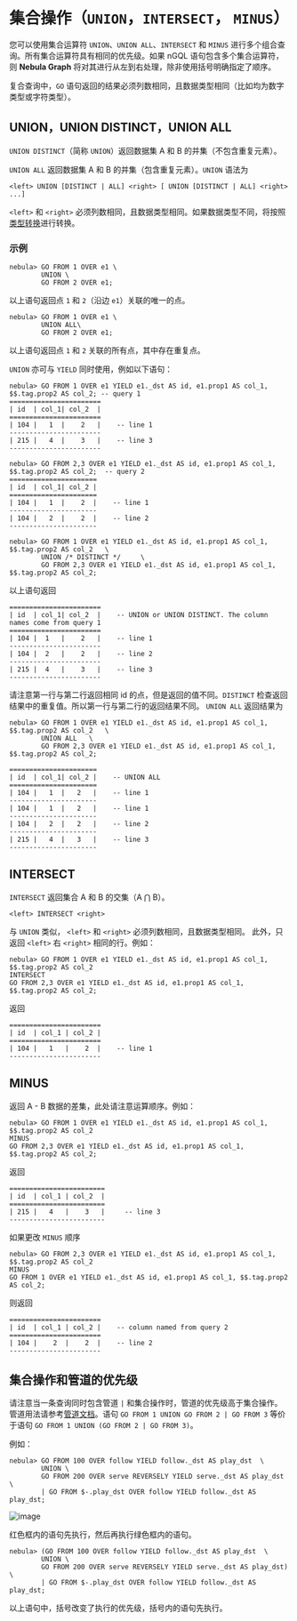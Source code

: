 # 集合操作（`UNION`，`INTERSECT`， `MINUS`）

您可以使用集合运算符 `UNION`、`UNION ALL`、`INTERSECT` 和 `MINUS` 进行多个组合查询。所有集合运算符具有相同的优先级。如果 nGQL 语句包含多个集合运算符，则 **Nebula Graph** 将对其进行从左到右处理，除非使用括号明确指定了顺序。

复合查询中，`GO` 语句返回的结果必须列数相同，且数据类型相同（比如均为数字类型或字符类型）。

## UNION，UNION DISTINCT，UNION ALL

`UNION DISTINCT`（简称 `UNION`）返回数据集 A 和 B 的并集（不包含重复元素）。

`UNION ALL` 返回数据集 A 和 B 的并集（包含重复元素）。`UNION` 语法为

```ngql
<left> UNION [DISTINCT | ALL] <right> [ UNION [DISTINCT | ALL] <right> ...]
```

`<left>` 和 `<right>` 必须列数相同，且数据类型相同。如果数据类型不同，将按照[类型转换](../1.data-types/type-conversion.md)进行转换。

### 示例

```ngql
nebula> GO FROM 1 OVER e1 \
        UNION \
        GO FROM 2 OVER e1;
```

以上语句返回点 `1` 和 `2`（沿边 `e1`）关联的唯一的点。

```ngql
nebula> GO FROM 1 OVER e1 \
        UNION ALL\
        GO FROM 2 OVER e1;
```

以上语句返回点 `1` 和 `2` 关联的所有点，其中存在重复点。

`UNION` 亦可与 `YIELD` 同时使用，例如以下语句：

```ngql
nebula> GO FROM 1 OVER e1 YIELD e1._dst AS id, e1.prop1 AS col_1, $$.tag.prop2 AS col_2; -- query 1
=======================
| id  | col_1| col_2  |
=======================
| 104 |   1  |    2   |    -- line 1
-----------------------
| 215 |   4  |    3   |    -- line 3
-----------------------

nebula> GO FROM 2,3 OVER e1 YIELD e1._dst AS id, e1.prop1 AS col_1, $$.tag.prop2 AS col_2;  -- query 2
======================
| id  | col_1| col_2 |
======================
| 104 |   1  |    2  |    -- line 1
----------------------
| 104 |   2  |    2  |    -- line 2
----------------------
```

```ngql
nebula> GO FROM 1 OVER e1 YIELD e1._dst AS id, e1.prop1 AS col_1, $$.tag.prop2 AS col_2   \
        UNION /* DISTINCT */     \
        GO FROM 2,3 OVER e1 YIELD e1._dst AS id, e1.prop1 AS col_1, $$.tag.prop2 AS col_2;
```

以上语句返回

```ngql
=======================
| id  | col_1| col_2  |    -- UNION or UNION DISTINCT. The column names come from query 1
=======================
| 104 |  1   |    2   |    -- line 1
-----------------------
| 104 |  2   |    2   |    -- line 2
-----------------------
| 215 |  4   |    3   |    -- line 3
-----------------------
```

请注意第一行与第二行返回相同 id 的点，但是返回的值不同。`DISTINCT` 检查返回结果中的重复值。所以第一行与第二行的返回结果不同。
`UNION ALL` 返回结果为

```ngql
nebula> GO FROM 1 OVER e1 YIELD e1._dst AS id, e1.prop1 AS col_1, $$.tag.prop2 AS col_2   \
        UNION ALL   \
        GO FROM 2,3 OVER e1 YIELD e1._dst AS id, e1.prop1 AS col_1, $$.tag.prop2 AS col_2;

======================
| id  | col_1| col_2 |    -- UNION ALL
======================
| 104 |   1  |   2   |    -- line 1
----------------------
| 104 |   1  |   2   |    -- line 1
----------------------
| 104 |   2  |   2   |    -- line 2
----------------------
| 215 |   4  |   3   |    -- line 3
----------------------
```

## INTERSECT

`INTERSECT` 返回集合 A 和 B 的交集（A ⋂ B）。

```ngql
<left> INTERSECT <right>
```

与 `UNION` 类似， `<left>` 和 `<right>` 必须列数相同，且数据类型相同。
此外，只返回 `<left>` 右 `<right>` 相同的行。例如：

```ngql
nebula> GO FROM 1 OVER e1 YIELD e1._dst AS id, e1.prop1 AS col_1, $$.tag.prop2 AS col_2
INTERSECT
GO FROM 2,3 OVER e1 YIELD e1._dst AS id, e1.prop1 AS col_1, $$.tag.prop2 AS col_2;
```

返回

```ngql
=======================
| id  | col_1 | col_2 |
=======================
| 104 |   1   |    2  |    -- line 1
-----------------------
```

## MINUS

返回 A - B 数据的差集，此处请注意运算顺序。例如：

```ngql
nebula> GO FROM 1 OVER e1 YIELD e1._dst AS id, e1.prop1 AS col_1, $$.tag.prop2 AS col_2
MINUS
GO FROM 2,3 OVER e1 YIELD e1._dst AS id, e1.prop1 AS col_1, $$.tag.prop2 AS col_2;
```

返回

```ngql
========================
| id  | col_1 | col_2  |
========================
| 215 |   4   |    3   |     -- line 3
------------------------
```

如果更改 `MINUS` 顺序

```ngql
nebula> GO FROM 2,3 OVER e1 YIELD e1._dst AS id, e1.prop1 AS col_1, $$.tag.prop2 AS col_2
MINUS
GO FROM 1 OVER e1 YIELD e1._dst AS id, e1.prop1 AS col_1, $$.tag.prop2 AS col_2;
```

则返回

```ngql
=======================
| id  | col_1 | col_2 |    -- column named from query 2
=======================
| 104 |    2  |    2  |    -- line 2
-----------------------
```

## 集合操作和管道的优先级

请注意当一条查询同时包含管道 `|` 和集合操作时，管道的优先级高于集合操作。管道用法请参考[管道文档](../3.language-structure/pipe-syntax.md)。语句 `GO FROM 1 UNION GO FROM 2 | GO FROM 3` 等价于语句 `GO FROM 1 UNION (GO FROM 2 | GO FROM 3)`。

例如：

```ngql
nebula> GO FROM 100 OVER follow YIELD follow._dst AS play_dst  \
        UNION \
        GO FROM 200 OVER serve REVERSELY YIELD serve._dst AS play_dst \
        | GO FROM $-.play_dst OVER follow YIELD follow._dst AS play_dst;
```

![image](https://user-images.githubusercontent.com/42762957/84130415-d46c8a00-aa75-11ea-8a29-b8bef5e1d55f.png)

红色框内的语句先执行，然后再执行绿色框内的语句。

```ngql
nebula> (GO FROM 100 OVER follow YIELD follow._dst AS play_dst  \
        UNION \
        GO FROM 200 OVER serve REVERSELY YIELD serve._dst AS play_dst) \
        | GO FROM $-.play_dst OVER follow YIELD follow._dst AS play_dst;
```

以上语句中，括号改变了执行的优先级，括号内的语句先执行。
